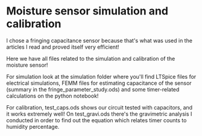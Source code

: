 # Moisture sensor simulation and calibration

I chose a fringing capacitance sensor because that's what was used in the articles I read and proved itself very efficient!

Here we have all files related to the simulation and calibration of the moisture sensor!

For simulation look at the simulation folder where you'll find LTSpice files for electrical simulations, FEMM files for estimating capacitance of the sensor (summary in the fringe_parameter_study.ods) and some timer-related calculations on the python notebook!

For calibration, test_caps.ods shows our circuit tested with capacitors, and it works extremely well!
On test_gravi.ods there's the gravimetric analysis I conducted in order to find out the equation which relates timer counts to humidity percentage.

